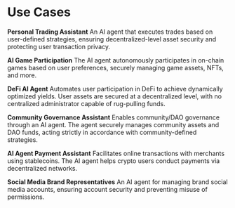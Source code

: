 # Use Cases

**Personal Trading Assistant**
An AI agent that executes trades based on user-defined strategies, ensuring decentralized-level asset security and protecting user transaction privacy.

**AI Game Participation**
The AI agent autonomously participates in on-chain games based on user preferences, securely managing game assets, NFTs, and more.

**DeFi AI Agent**
Automates user participation in DeFi to achieve dynamically optimized yields. User assets are secured at a decentralized level, with no centralized administrator capable of rug-pulling funds.

**Community Governance Assistant**
Enables community/DAO governance through an AI agent. The agent securely manages community assets and DAO funds, acting strictly in accordance with community-defined strategies.

**AI Agent Payment Assistant**
Facilitates online transactions with merchants using stablecoins. The AI agent helps crypto users conduct payments via decentralized networks.

**Social Media Brand Representatives**
An AI agent for managing brand social media accounts, ensuring account security and preventing misuse of permissions.